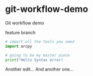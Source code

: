 # git-workflow-demo
Git workflow demo


feature branch 

```python
# import all the tools you need
import arcpy

# going to be my master piece
print("Hello Syntax error)
```

Another edit...
And another one... 
